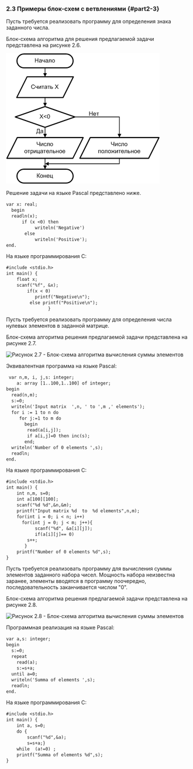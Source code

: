 ﻿### 2.3 Примеры блок-схем с ветвлениями {#part2-3}

Пусть требуется реализовать программу для определения знака заданного числа.

Блок-схема алгоритма для решения предлагаемой задачи представлена на рисунке 2.6.

![Рисунок 2.6 - Блок-схема алгоритма определения знака числа](static/pic26.PNG)

Решение задачи на языке Pascal представлено ниже.

~~~~{#ex21P .Pascal}
var x: real;
  begin
  readln(x);
      if (x <0) then
           writeln('Negative')
       else	    
           writeln('Positive');
end.
~~~~~~~~~~~~~~~~~~~~~~~

На языке программирования C:

~~~~{#ex21С .C}
#include <stdio.h>
int main() {
	float x;
	scanf("%f", &x);
		if(x < 0) 	
		   printf("Negative\n");
		 else printf("Positive\n");
                }
~~~~~~~~~~~~~~~~~~~~~~~

Пусть требуется реализовать программу для определения числа нулевых элементов в заданной матрице.

Блок-схема алгоритма решения предлагаемой задачи представлена на рисунке 2.7.

![Рисунок 2.7 - Блок-схема алгоритма вычисления суммы элементов](static/pic27.PNG)

Эквивалентная программа на языке Pascal:

~~~~{#ex22P .Pascal}
 var n,m, i, j,s: integer;
    a: array [1..100,1..100] of integer;
begin
  read(n,m);
  s:=0;
  writeln('Input matrix  ',n, ' to ',m ,' elements');
  for i := 1 to n do
     for j:=1 to m do
       begin
        read(a[i,j]);
        if a[i,j]=0 then inc(s);
       end;
  writeln('Number of 0 elements ',s);
  readln;
end.
~~~~~~~~~~~~~~~~~~~~~~~

На языке программирования C:

~~~~{#ex22С .C}
#include <stdio.h>
int main() {
	int n,m, s=0;
	int a[100][100];
	scanf("%d %d",&n,&m);
	printf("Input matrix %d  to  %d elements",n,m);
	for(int i = 0; i < n; i++)
	  for(int j = 0; j < m; j++){
	       scanf("%d", &a[i][j]);
	       if(a[i][j]== 0) 
		s++;
	   }
	printf("Number of 0 elements %d",s);
}
~~~~~~~~~~~~~~~~~~~~~~~

Пусть требуется реализовать программу для вычисления суммы элементов заданного набора чисел. Мощность набора неизвестна заранее, элементы вводятся в программу поочередно, последовательность заканчивается числом "0".

Блок-схема алгоритма решения предлагаемой задачи представлена на рисунке 2.8.

![Рисунок 2.8 - Блок-схема алгоритма вычисления суммы элементов](static/pic28.PNG)

Программная реализация на языке Pascal:

~~~~{#ex23P .Pascal}
var a,s: integer;
begin
  s:=0;
  repeat
    read(a);
    s:=s+a;
  until a=0;
  writeln('Summa of elements ',s);
  readln;
end.
~~~~~~~~~~~~~~~~~~~~~~~

На языке программирования C:

~~~~{#ex23С .C}
#include <stdio.h>
int main() {
	int a, s=0;
	do {
		scanf("%d",&a);
		s=s+a;}
	while  (a!=0) ; 
	printf("Summa of elements %d",s);
}
~~~~~~~~~~~~~~~~~~~~~~~
